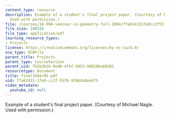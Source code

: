 ```yaml
---
content_type: resource
description: Example of a student's final project paper. (Courtesy of Michael Nagle.
  Used with permission.)
file: /courses/18-994-seminar-in-geometry-fall-2004/ffa624151fa9cc2f55fb976b4a8eeb75_final15mar05.pdf
file_size: 248526
file_type: application/pdf
learning_resource_types:
- Projects
license: https://creativecommons.org/licenses/by-nc-sa/4.0/
ocw_type: OCWFile
parent_title: Projects
parent_type: CourseSection
parent_uid: 7b2b3b26-9ed0-4fbf-5053-58028ba89281
resourcetype: Document
title: final15mar05.pdf
uid: ffa62415-1fa9-cc2f-55fb-976b4a8eeb75
video_metadata:
  youtube_id: null
---
```

Example of a student's final project paper. (Courtesy of Michael Nagle. Used with permission.)